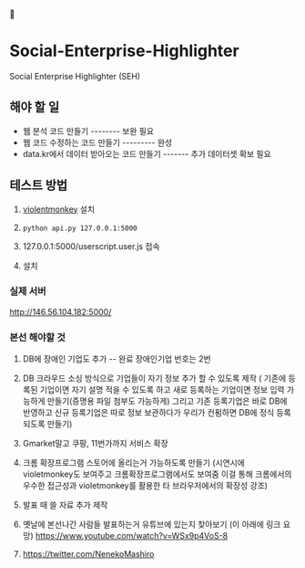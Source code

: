 🌙 

# Social-Enterprise-Highlighter
Social Enterprise Highlighter (SEH)

## 해야 할 일
- 웹 분석 코드 만들기 -------- 보완 필요
- 웹 코드 수정하는 코드 만들기 --------- 완성 
- data.kr에서 데이터 받아오는 코드 만들기 ------- 추가 데이터셋 확보 필요

## 테스트 방법
1. [violentmonkey](---) 설치

2. `python api.py 127.0.0.1:5000`

3. 127.0.0.1:5000/userscript.user.js 접속

4. 설치

### 실제 서버
http://146.56.104.182:5000/


### 본선 해야할 것

1. DB에 장애인 기업도 추가  -- 완료 장애인기업 번호는 2번

2. DB 크라우드 소싱 방식으로 기업들이 자기 정보 추가 할 수 있도록 제작 
( 기존에 등록된 기업이면 자기 설명 적을 수 있도록 하고 새로 등록하는 기업이면 정보 입력 가능하게 만들기(증명용 파일 첨부도 가능하게) 그리고 기존 등록기업은 바로 DB에 반영하고 신규 등록기업은 따로 정보 보관하다가 우리가 컨펌하면 DB에 정식 등록 되도록 만들기)

3. Gmarket말고 쿠팡, 11번가까지 서비스 확장

4. 크롬 확장프로그램 스토어에 올리는거 가능하도록 만들기 
(시연시에 violetmonkey도 보여주고 크롬확장프로그램에서도 보여줌 이걸 통해 크롬에서의 우수한 접근성과 violetmonkey를 활용한 타 브라우저에서의 확장성 강조)

5. 발표 때 쓸 자료 추가 제작

6. 옛날에 본선나간 사람들 발표하는거 유튜브에 있는지 찾아보기
(이 아래에 링크 요망)
https://www.youtube.com/watch?v=WSx9p4VoS-8


7. https://twitter.com/NenekoMashiro